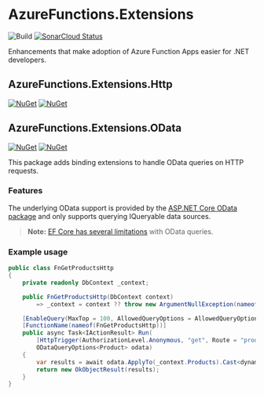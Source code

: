 # AzureFunctions.Extensions

![Build](https://github.com/smokedlinq/AzureFunctions.Extensions/workflows/Build/badge.svg)
[![SonarCloud Status](https://sonarcloud.io/api/project_badges/measure?project=smokedlinq_AzureFunctions.Extensions&metric=alert_status)](https://sonarcloud.io/dashboard?id=smokedlinq_AzureFunctions.Extensions)

Enhancements that make adoption of Azure Function Apps easier for .NET developers.

## AzureFunctions.Extensions.Http

[![NuGet](https://img.shields.io/nuget/dt/AzureFunctions.Extensions.Http.svg)](https://www.nuget.org/packages/AzureFunctions.Extensions.Http)
[![NuGet](https://img.shields.io/nuget/vpre/AzureFunctions.Extensions.Http.svg)](https://www.nuget.org/packages/AzureFunctions.Extensions.Http)

## AzureFunctions.Extensions.OData

[![NuGet](https://img.shields.io/nuget/dt/AzureFunctions.Extensions.OData.svg)](https://www.nuget.org/packages/AzureFunctions.Extensions.OData)
[![NuGet](https://img.shields.io/nuget/vpre/AzureFunctions.Extensions.OData.svg)](https://www.nuget.org/packages/AzureFunctions.Extensions.OData)

This package adds binding extensions to handle OData queries on HTTP requests.

### Features

The underlying OData support is provided by the [ASP.NET Core OData package](https://github.com/OData/AspNetCoreOData) and only supports querying IQueryable<T> data sources.

> __Note:__ [EF Core has several limitations](https://github.com/dotnet/efcore/issues?q=is%3Aissue+is%3Aopen+odata) with OData queries.

### Example usage

```csharp
public class FnGetProductsHttp
{
    private readonly DbContext _context;

    public FnGetProductsHttp(DbContext context)
        => _context = context ?? throw new ArgumentNullException(nameof(context));

    [EnableQuery(MaxTop = 100, AllowedQueryOptions = AllowedQueryOptions.All)]
    [FunctionName(nameof(FnGetProductsHttp))]
    public async Task<IActionResult> Run(
        [HttpTrigger(AuthorizationLevel.Anonymous, "get", Route = "products")] HttpRequest req,
        ODataQueryOptions<Product> odata)
    {
        var results = await odata.ApplyTo(_context.Products).Cast<dynamic>().ToListAsync().ConfigureAwait(false);
        return new OkObjectResult(results);
    }
}
```
